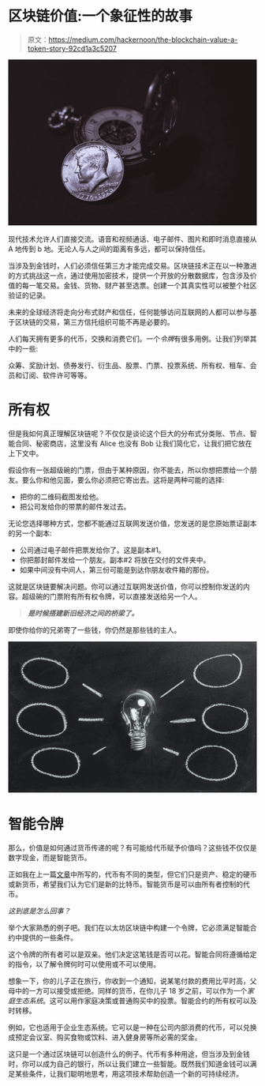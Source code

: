 # 区块链价值:一个象征性的故事

> 原文：<https://medium.com/hackernoon/the-blockchain-value-a-token-story-92cd1a3c5207>

![](img/08940ee395848907903b4dc12a5af8d9.png)

现代技术允许人们直接交流。语音和视频通话、电子邮件、图片和即时消息直接从 A 地传到 b 地。无论人与人之间的距离有多远，都可以保持信任。

当涉及到金钱时，人们必须信任第三方才能完成交易。区块链技术正在以一种激进的方式挑战这一点，通过使用加密技术，提供一个开放的分散数据库，包含涉及价值的每一笔交易。金钱、货物、财产甚至选票。创建一个其真实性可以被整个社区验证的记录。

未来的全球经济将走向分布式财产和信任，任何能够访问互联网的人都可以参与基于区块链的交易，第三方信托组织可能不再是必要的。

人们每天拥有更多的代币，交换和消费它们。一个*令牌*有很多用例。让我们列举其中的一些:

众筹、奖励计划、债券发行、衍生品、股票、门票、投票系统、所有权、租车、会员和订阅、软件许可等等。

# **所有权**

但是我如何真正理解区块链呢？不仅仅是谈论这个巨大的分布式分类账、节点、智能合同、秘密商店，这里没有 Alice 也没有 Bob 让我们简化它，让我们把它放在上下文中。

假设你有一张超级碗的门票，但由于某种原因，你不能去，所以你想把票给一个朋友。要么你和他见面，要么你必须把它寄出去。这将是两种可能的选择:

*   把你的二维码截图发给他。
*   把公司发给你的带票的邮件发过去。

无论您选择哪种方式，您都不能通过互联网发送价值，您发送的是您原始票证副本的另一个副本:

*   公司通过电子邮件把票发给你了。这是副本#1。
*   你把那封邮件发给一个朋友。副本#2 将放在交付的文件夹中。
*   如果中间没有中间人，第三份可能是到达你朋友收件箱的那份。

这就是区块链要解决问题。你可以通过互联网发送价值，你可以控制你发送的内容。超级碗的门票附有所有权令牌，可以直接发送给另一个人。

> ***是时候搭建新旧经济之间的桥梁了。***

即使你给你的兄弟寄了一些钱，你仍然是那些钱的主人。

![](img/75c1b610f510dfcbde3eccdcee2a4f30.png)

# **智能令牌**

那么，价值是如何通过货币传递的呢？有可能给代币赋予价值吗？这些钱不仅仅是数字现金，而是智能货币。

正如我在上一篇[文章](/caelumlabs/the-art-of-tokenization-2b5f76f71596)中所写的，代币有不同的类型，但它们只是资产、稳定的硬币或新货币，希望我们认为它们是新的比特币。智能货币是可以由所有者控制的代币。

*这到底是怎么回事？*

举个大家熟悉的例子吧。我们在以太坊区块链中构建一个令牌，它必须满足智能合约中提供的一些条件。

这个令牌的所有者可以是双亲。他们决定这笔钱是否可以花。智能合同将遵循给定的指令，以了解令牌何时可以使用或不可以使用。

想象一下，你的儿子正在旅行，你收到一个通知，说某笔付款的费用比平时高，父母中的一方可以接受或拒绝。同样的货币，在你儿子 18 岁之前，可以作为一个*家庭生态系统*。这可以用作家庭决策或普通购买中的投票。智能合约的所有权可以及时转移。

例如，它也适用于企业生态系统。它可以是一种在公司内部消费的代币，可以兑换成预定会议室、购买食物或饮料、进入健身房等所必需的奖金。

这只是一个通过区块链可以创造什么的例子。代币有多种用途，但当涉及到金钱时，你可以成为自己的银行，所以让我们建立一些智能。既然我们知道金钱可以满足某些条件，让我们聪明地思考，用这项技术帮助创造一个新的可持续经济。